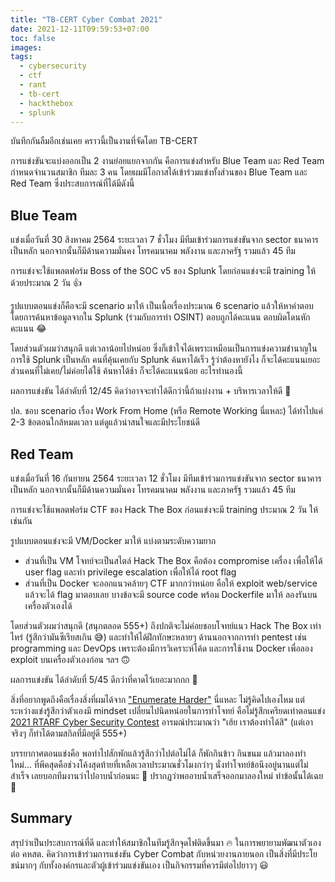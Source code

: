 ```yaml
---
title: "TB-CERT Cyber Combat 2021"
date: 2021-12-11T09:59:53+07:00
toc: false
images:
tags:
  - cybersecurity
  - ctf
  - rant
  - tb-cert
  - hackthebox
  - splunk
---
```


บันทึกกันลืมอีกเช่นเคย คราวนี้เป็นงานที่จัดโดย TB-CERT

การแข่งขันจะแบ่งออกเป็น 2 งานย่อยแยกจากกัน คือการแข่งสำหรับ Blue Team และ Red Team กำหนดจำนวนสมาชิก ทีมละ 3 คน โดยผมมีโอกาสได้เข้าร่วมแข่งทั้งส่วนของ Blue Team และ Red Team ซึ่งประสบการณ์ที่ได้มีดังนี้

## Blue Team

แข่งเมื่อวันที่ 30 สิงหาคม 2564 ระยะเวลา 7 ชั่วโมง มีทีมเข้าร่วมการแข่งขันจาก sector ธนาคารเป็นหลัก นอกจากนั้นก็มีด้านความมั่นคง โทรคมนาคม พลังงาน และภาครัฐ รวมแล้ว 45 ทีม

การแข่งจะใช้แพลตฟอร์ม Boss of the SOC v5 ของ Splunk โดยก่อนแข่งจะมี training ให้ด้วยประมาณ 2 วัน 👍

รูปแบบตอนแข่งก็คือจะมี scenario มาให้ เป็นเนื้อเรื่องประมาณ 6 scenario แล้วให้หาคำตอบโดยการค้นหาข้อมูลจากใน Splunk (ร่วมกับการทำ OSINT) ตอบถูกได้คะแนน ตอบผิดโดนหักคะแนน 😂

โดยส่วนตัวผมว่าสนุกดี แต่เวลาน้อยไปหน่อย ซึ่งก็เข้าใจได้เพราะเหมือนเป็นการแข่งความชำนาญในการใช้ Splunk เป็นหลัก คนที่คุ้นเคยกับ Splunk ค้นหาได้เร็ว รู้ว่าต้องหายังไง ก็จะได้คะแนนเยอะ ส่วนคนที่ไม่เคย/ไม่ค่อยได้ใช้ ค้นหาได้ช้า ก็จะได้คะแนนน้อย อะไรทำนองนี้

ผลการแข่งขัน ได้ลำดับที่ 12/45 คิดว่าอาจจะทำได้ดีกว่านี้ถ้าแบ่งงาน + บริหารเวลาให้ดี 🤔

ปล. ชอบ scenario เรื่อง Work From Home (หรือ Remote Working นี่แหละ) ได้ทำไปแค่ 2-3 ข้อตอนใกล้หมดเวลา แต่ดูแล้วน่าสนใจและมีประโยชน์ดี

## Red Team

แข่งเมื่อวันที่ 16 กันยายน 2564 ระยะเวลา 12 ชั่วโมง มีทีมเข้าร่วมการแข่งขันจาก sector ธนาคารเป็นหลัก นอกจากนั้นก็มีด้านความมั่นคง โทรคมนาคม พลังงาน และภาครัฐ รวมแล้ว 45 ทีม

การแข่งจะใช้แพลตฟอร์ม CTF ของ Hack The Box ก่อนแข่งจะมี training ประมาณ 2 วัน ให้เช่นกัน

รูปแบบตอนแข่งจะมี VM/Docker มาให้ แบ่งตามระดับความยาก

* ส่วนที่เป็น VM โจทย์จะเป็นสไตล์ Hack The Box คือต้อง compromise เครื่อง เพื่อให้ได้ user flag และทำ privilege escalation เพื่อให้ได้ root flag
* ส่วนที่เป็น Docker จะออกแนวคล้ายๆ CTF มากกว่าหน่อย คือให้ exploit web/service แล้วจะได้ flag มาตอบเลย บางข้อจะมี source code พร้อม Dockerfile มาให้ ลองรันบนเครื่องตัวเองได้

โดยส่วนตัวผมว่าสนุกดี (สนุกตลอด 555+) ถึงปกติจะไม่ค่อยชอบโจทย์แนว Hack The Box เท่าไหร่ (รู้สึกว่ามันซีเรียสเกิน 😅) และทำให้ได้ฝึกทักษะหลายๆ ด้านนอกจากการทำ pentest เช่น programming และ DevOps เพราะต้องมีการวิเคราะห์โค้ด และการใช้งาน Docker เพื่อลอง exploit บนเครื่องตัวเองก่อน ฯลฯ 🙃

ผลการแข่งขัน ได้ลำดับที่ 5/45 ดีกว่าที่คาดไว้เยอะมากกก 🎉

สิ่งที่อยากพูดถึงคือเรื่องสิ่งที่ผมได้จาก ["Enumerate Harder"](/posts/got-inspired) นี่แหละ ไม่รู้คิดไปเองไหม แต่ระหว่างแข่งรู้สึกว่าตัวเองมี mindset เปลี่ยนไปนิดหน่อยในการทำโจทย์ คือไม่รู้สึกเครียดเท่าตอนแข่ง [2021 RTARF Cyber Security Contest](/posts/2021-rtarf-cyber-security-contest) อารมณ์ประมาณว่า "เฮ้ย เราต้องทำได้สิ" (แต่เอาจริงๆ ก็ทำได้ตามสกิลที่มีอยู่ดี 555+)

บรรยากาศตอนแข่งคือ พอทำไปสักพักแล้วรู้สึกว่าไปต่อไม่ได้ ก็พักกินข้าว กินขนม แล้วมาลองทำใหม่&hellip; ที่พีคสุดคือช่วงโค้งสุดท้ายที่เหลือเวลาประมาณชั่วโมงกว่าๆ นั่งทำโจทย์ข้อนึงอยู่นานแต่ไม่สำเร็จ เลยบอกทีมงานว่าไปอาบน้ำก่อนนะ 🚿 ปรากฏว่าพออาบน้ำเสร็จออกมาลองใหม่ ทำข้อนั้นได้เฉย 🤣

## Summary

สรุปว่าเป็นประสบการณ์ที่ดี และทำให้สมาชิกในทีมรู้สึกจุดไฟติดขึ้นมา 🔥 ในการพยายามพัฒนาตัวเองต่อ คหสต. คิดว่าการเข้าร่วมการแข่งขัน Cyber Combat กับหน่วยงานภายนอก เป็นสิ่งที่มีประโยชน์มากๆ กับทั้งองค์กรและตัวผู้เข้าร่วมแข่งขันเอง เป็นกิจกรรมที่ควรมีต่อไปยาวๆ 😃
